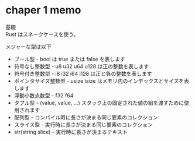 # chaper 1 memo

基礎  
Rust はスネークケースを使う。  
  
  
メジャーな型は以下
- ブール型 - bool は true または false を表します
- 符号なし整数型 - u8 u32 u64 u128 は正の整数を表します
- 符号付き整数型 - i8 i32 i64 i128 は正と負の整数を表します
- ポインタサイズ整数型 - usize isize はメモリ内のインデックスとサイズを表します
- 浮動小数点数型 - f32 f64
- タプル型 - (value, value, ...) スタック上の固定された値の組を渡すために使用されます
- 配列型 - コンパイル時に長さが決まる同じ要素のコレクション
- スライス型 - 実行時に長さが決まる同じ要素のコレクション
- str(string slice) - 実行時に長さが決まるテキスト